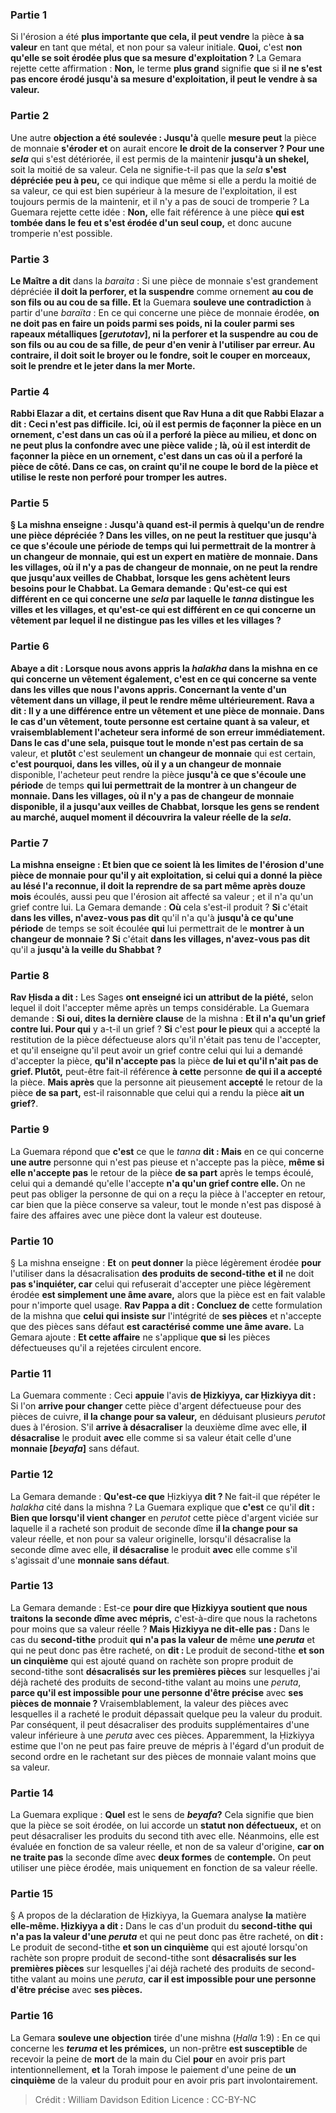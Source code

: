 
### Partie 1
Si l'érosion a été <b>plus importante que cela, il peut vendre</b> la pièce <b>à sa valeur</b> en tant que métal, et non pour sa valeur initiale. <b>Quoi,</b> c'est <b>non qu'elle se soit érodée plus que sa mesure d'exploitation ?</b> La Gemara rejette cette affirmation : <b>Non,</b> le terme <b>plus grand</b> signifie <b>que</b> si <b>il ne s'est pas encore érodé jusqu'à sa mesure d'exploitation, il peut le vendre à sa valeur.</b>

### Partie 2
Une autre <b>objection a été soulevée : Jusqu'à</b> quelle <b>mesure peut</b> la pièce de monnaie <b>s'éroder et</b> on aurait encore <b>le droit de la conserver ? Pour une <i>sela</i></b> qui s'est détériorée, il est permis de la maintenir <b>jusqu'à un shekel,</b> soit la moitié de sa valeur. Cela ne signifie-t-il pas que</b> la <i>sela</i> <b>s'est dépréciée peu à peu,</b> ce qui indique que même si elle a perdu la moitié de sa valeur, ce qui est bien supérieur à la mesure de l'exploitation, il est toujours permis de la maintenir, et il n'y a pas de souci de tromperie ? La Guemara rejette cette idée : <b>Non,</b> elle fait référence à une pièce <b>qui est tombée dans le feu et s'est érodée d'un seul coup,</b> et donc aucune tromperie n'est possible.

### Partie 3
<b>Le Maître a dit</b> dans la <i>baraita</i> : Si une pièce de monnaie s'est grandement dépréciée <b>il doit la perforer, et la suspendre</b> comme ornement <b>au cou de son fils ou au cou de sa fille. Et</b> la Guemara <b>souleve une contradiction</b> à partir d'une <i>baraïta</i> : En ce qui concerne une pièce de monnaie érodée, <b>on ne doit pas en faire un poids parmi ses poids, ni la couler parmi ses <b>rapeaux métalliques [<i>gerutotav</i>], ni la perforer et la suspendre au cou de son fils ou au cou de sa fille,</b> de peur d'en venir à l'utiliser par erreur. <b>Au contraire,</b> il doit <b>soit le broyer</b> <b>ou le fondre</b>, <b>soit le couper</b> en morceaux, <b>soit le prendre</b> et le jeter <b>dans la mer Morte.</b>

### Partie 4
<b>Rabbi Elazar a dit, et certains disent que Rav Huna</b> a dit que <b>Rabbi Elazar a dit :</b> Ceci n'est <b>pas difficile. Ici,</b> où il est permis de façonner la pièce en un ornement, c'est dans un cas où il a perforé la pièce <b>au milieu,</b> et donc on ne peut plus la confondre avec une pièce valide ; <b>là,</b> où il est interdit de façonner la pièce en un ornement, c'est dans un cas où il a perforé la pièce <b>de côté. </b> Dans ce cas, on craint qu'il ne coupe le bord de la pièce et utilise le reste non perforé pour tromper les autres.

### Partie 5
§ La mishna enseigne : <b>Jusqu'à quand</b> est-il <b>permis</b> à quelqu'un de <b>rendre</b> une pièce dépréciée ? <b>Dans les villes,</b> on ne peut la restituer que <b>jusqu'à ce que s'écoule une période</b> de temps <b>qui</b> lui permettrait de la <b>montrer</b> <b>à un changeur de monnaie,</b> qui est un expert en matière de monnaie. <b>Dans les villages,</b> où il n'y a pas de changeur de monnaie, on ne peut la rendre que <b>jusqu'aux veilles de Chabbat,</b> lorsque les gens achètent leurs besoins pour le Chabbat. La Gemara demande : <b>Qu'est-ce qui est différent en ce qui concerne une <i>sela</i> par laquelle</b> le <i>tanna</i> <b>distingue</b> les villes et les villages, <b>et qu'est-ce qui est différent en ce qui concerne un vêtement par lequel il ne distingue pas</b> les villes et les villages ?

### Partie 6
<b>Abaye a dit : Lorsque nous avons appris</b> la <i>halakha</i> dans <b>la mishna en ce qui concerne un vêtement également,</b> c'est <b>en ce qui concerne</b> sa vente dans <b>les villes</b> que <b>nous l'avons appris</b>. Concernant la vente d'un vêtement dans un village, il peut le rendre même ultérieurement. <b>Rava a dit :</b> Il y a une différence entre un vêtement et une pièce de monnaie. Dans le cas d'un <b>vêtement, toute personne est certaine quant à sa</b> valeur, et vraisemblablement l'acheteur sera informé de son erreur immédiatement. Dans le cas d'une <b>sela</b>, puisque tout le monde n'est pas certain de sa</b> valeur, et <b>plutôt</b> c'est seulement <b>un changeur de monnaie</b> qui est certain, <b>c'est pourquoi, dans les villes, où il y a un changeur de monnaie</b> disponible, l'acheteur peut rendre la pièce <b>jusqu'à ce que s'écoule une période</b> de temps <b>qui lui permettrait de la <b>montrer</b> <b>à un changeur de monnaie. Dans les villages, où il n'y a pas de changeur de monnaie</b> disponible, il a <b>jusqu'aux veilles de Chabbat, lorsque</b> les gens <b>se rendent au marché,</b> auquel moment il découvrira la valeur réelle de la <i>sela</i>.

### Partie 7
La mishna enseigne : <b>Et</b> bien que ce soient là les limites de l'érosion d'une pièce de monnaie pour qu'il y ait exploitation, <b>si</b> celui qui a donné la pièce au lésé l'a <b>reconnue, il doit la reprendre</b> de sa part même après douze mois</b> écoulés, aussi peu que l'érosion ait affecté sa valeur ; et il n'a qu'un grief contre lui. La Gemara demande : <b>Où</b> cela s'est-il produit ? <b>Si</b> c'était <b>dans les villes, n'avez-vous pas dit</b> qu'il n'a qu'à <b>jusqu'à ce qu'une période</b> de temps se soit écoulée <b>qui</b> lui permettrait de le <b>montrer</b> <b>à un changeur de monnaie ? Si</b> c'était <b>dans les villages, n'avez-vous pas dit</b> qu'il a <b>jusqu'à la veille du Shabbat ?</b>

### Partie 8
<b>Rav Ḥisda a dit :</b> Les Sages <b>ont enseigné ici un attribut de la piété,</b> selon lequel il doit l'accepter même après un temps considérable. La Guemara demande : <b>Si oui, dites la dernière clause</b> de la mishna : <b>Et il n'a qu'un grief contre lui. Pour qui</b> y a-t-il un grief ? <b>Si</b> c'est <b>pour le pieux</b> qui a accepté la restitution de la pièce défectueuse alors qu'il n'était pas tenu de l'accepter, et qu'il enseigne qu'il peut avoir un grief contre celui qui lui a demandé d'accepter la pièce, <b>qu'il n'accepte pas</b> la pièce <b>de lui et qu'il n'ait pas de grief. Plutôt,</b> peut-être fait-il référence <b>à cette</b> personne <b>de qui il a accepté</b> la pièce. <b>Mais après</b> que la personne ait pieusement <b>accepté</b> le retour de la pièce <b>de sa part,</b> est-il raisonnable que celui qui a rendu la pièce <b>ait un grief?</b>.

### Partie 9
La Guemara répond que <b>c'est</b> ce que le <i>tanna</i> <b>dit : Mais</b> en ce qui concerne <b>une autre</b> personne qui n'est pas pieuse et n'accepte pas la pièce, <b>même si elle n'accepte pas</b> le retour de la pièce <b>de sa part</b> après le temps écoulé, celui qui a demandé qu'elle l'accepte <b>n'a qu'un grief contre elle. </b> On ne peut pas obliger la personne de qui on a reçu la pièce à l'accepter en retour, car bien que la pièce conserve sa valeur, tout le monde n'est pas disposé à faire des affaires avec une pièce dont la valeur est douteuse.

### Partie 10
§ La mishna enseigne : <b>Et</b> on <b>peut donner</b> la pièce légèrement érodée <b>pour</b> l'utiliser dans la désacralisation <b>des produits de second-tithe</b> <b>et il</b> ne doit <b>pas s'inquiéter, car</b> celui qui refuserait d'accepter une pièce légèrement érodée <b>est simplement une âme avare,</b> alors que la pièce est en fait valable pour n'importe quel usage. <b>Rav Pappa a dit : Concluez de</b> cette formulation de la mishna que <b>celui qui insiste sur</b> l'intégrité de <b>ses pièces</b> et n'accepte que des pièces sans défaut <b>est caractérisé comme une âme avare.</b> La Gemara ajoute : <b>Et cette affaire</b> ne s'applique <b>que si</b> les pièces défectueuses qu'il a rejetées circulent encore.</b>

### Partie 11
La Guemara commente : Ceci <b>appuie</b> l'avis <b>de Ḥizkiyya, car Ḥizkiyya dit :</b> Si l'on <b>arrive pour changer</b> cette pièce d'argent défectueuse pour des pièces de cuivre, <b>il la change pour sa valeur,</b> en déduisant plusieurs <i>perutot</i> dues à l'érosion. S'il <b>arrive à désacraliser</b> la deuxième dîme avec elle, <b>il désacralise</b> le produit <b>avec</b> elle comme si sa valeur était celle d'une <b>monnaie [<i>beyafa</i>]</b> sans défaut.

### Partie 12
La Gemara demande : <b>Qu'est-ce que</b> Ḥizkiyya <b>dit ? </b> Ne fait-il que répéter le <i>halakha</i> cité dans la mishna ? La Guemara explique que <b>c'est</b> ce qu'il <b>dit : Bien que lorsqu'il vient changer</b> en <i>perutot</i> cette pièce d'argent viciée sur laquelle il a racheté son produit de seconde dîme <b>il la change pour sa</b> valeur réelle, et non pour sa valeur originelle, lorsqu'il désacralise</b> la seconde dîme avec elle, <b>il désacralise</b> le produit <b>avec</b> elle comme s'il s'agissait d'une <b>monnaie sans défaut</b>.

### Partie 13
La Gemara demande : Est-ce <b>pour dire que Ḥizkiyya soutient que nous traitons la seconde dîme avec mépris,</b> c'est-à-dire que nous la rachetons pour moins que sa valeur réelle ? <b>Mais Ḥizkiyya ne dit-elle pas :</b> Dans le cas du <b>second-tithe</b> produit <b>qui n'a pas la valeur de</b> même <b>une <i>peruta</i></b> et qui ne peut donc pas être racheté, on <b>dit : </b> Le produit de second-tithe <b>et son un cinquième</b> qui est ajouté quand on rachète son propre produit de second-tithe sont <b>désacralisés sur les premières pièces</b> sur lesquelles j'ai déjà racheté des produits de second-tithe valant au moins une <i>peruta</i>, <b>parce qu'il est impossible pour une personne d'être précise</b> avec <b>ses pièces de monnaie ? </b> Vraisemblablement, la valeur des pièces avec lesquelles il a racheté le produit dépassait quelque peu la valeur du produit. Par conséquent, il peut désacraliser des produits supplémentaires d'une valeur inférieure à une <i>peruta</i> avec ces pièces. Apparemment, la Ḥizkiyya estime que l'on ne peut pas faire preuve de mépris à l'égard d'un produit de second ordre en le rachetant sur des pièces de monnaie valant moins que sa valeur.

### Partie 14
La Guemara explique : <b>Quel</b> est le sens de <b><i>beyafa</i>?</b> Cela signifie que bien que la pièce se soit érodée, on lui accorde un <b>statut non défectueux,</b> et on peut désacraliser les produits du second tith avec elle. Néanmoins, elle est évaluée en fonction de sa valeur réelle, et non de sa valeur d'origine, <b>car on ne traite pas</b> la seconde dîme avec <b>deux formes</b> de <b>contemple.</b> On peut utiliser une pièce érodée, mais uniquement en fonction de sa valeur réelle.

### Partie 15
§ A propos de la déclaration de Ḥizkiyya, la Guemara analyse <b>la</b> matière <b>elle-même. Ḥizkiyya a dit :</b> Dans le cas d'un produit du <b>second-tithe</b> <b>qui n'a pas la valeur d'une <i>peruta</i></b> et qui ne peut donc pas être racheté, on <b>dit : </b> Le produit de second-tithe <b>et son un cinquième</b> qui est ajouté lorsqu'on rachète son propre produit de second-tithe sont <b>désacralisés sur les premières pièces</b> sur lesquelles j'ai déjà racheté des produits de second-tithe valant au moins une <i>peruta</i>, <b>car il est impossible pour une personne d'être précise</b> avec <b>ses pièces. </b>

### Partie 16
La Gemara <b>souleve une objection</b> tirée d'une mishna (<i>Ḥalla</i> 1:9) : En ce qui concerne les <b><i>teruma</i> et les prémices,</b> un non-prêtre <b>est susceptible</b> de recevoir la peine de <b>mort</b> de la main du Ciel <b>pour</b> en avoir pris part</b> intentionnellement, <b>et</b> la Torah impose le paiement d'une peine de <b>un cinquième</b> de la valeur du produit pour en avoir pris part involontairement.

>Crédit : William Davidson Edition
>Licence : CC-BY-NC